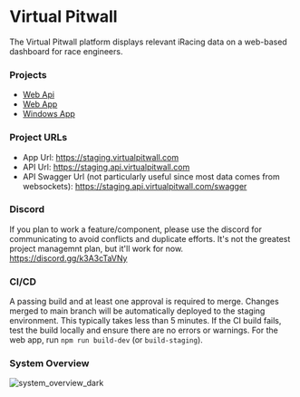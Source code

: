 # Virtual Pitwall

The Virtual Pitwall platform displays relevant iRacing data on a web-based dashboard for race engineers.

### Projects

- [Web Api](Pitwall.Server.Api/)
- [Web App](Pitwall.Web.App/)
- [Windows App](Pitwall.Windows.App/)

### Project URLs

- App Url: https://staging.virtualpitwall.com
- API Url: https://staging.api.virtualpitwall.com
- API Swagger Url (not particularly useful since most data comes from websockets): https://staging.api.virtualpitwall.com/swagger

### Discord

If you plan to work a feature/component, please use the discord for communicating to avoid conflicts and duplicate efforts. It's not the greatest project managemnt plan, but it'll work for now. https://discord.gg/k3A3cTaVNy

### CI/CD

A passing build and at least one approval is required to merge. Changes merged to main branch will be automatically deployed to the staging environment. This typically takes less than 5 minutes. If the CI build fails, test the build locally and ensure there are no errors or warnings. For the web app, run `npm run build-dev` (or `build-staging`).

### System Overview

![system_overview_dark](https://github.com/kart7990/virtualpitwall/assets/15096469/61111350-1e0f-42c7-821c-b15208f0e0c4)